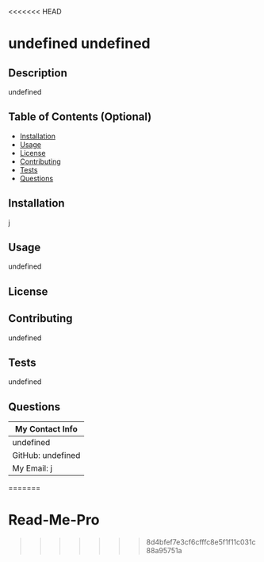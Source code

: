 <<<<<<< HEAD

  # undefined  undefined
  ## Description
  undefined
  ## Table of Contents (Optional)
  - [Installation](#installation)
  - [Usage](#usage)
  - [License](#license)
  - [Contributing](#contributing)
  - [Tests](#tests)
  - [Questions](#questions)
  ## Installation
  j
  ## Usage
  undefined
  ## License
  
  ## Contributing
  undefined
  ## Tests
  undefined
  ## Questions
  | My Contact Info|
  |----------|
  |undefined|
  |GitHub: undefined|
  |My Email: j|
=======
# Read-Me-Pro
>>>>>>> 8d4bfef7e3cf6cfffc8e5f1f11c031c88a95751a
